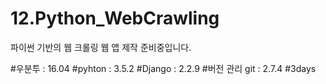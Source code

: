 # 12.Python_WebCrawling
파이썬 기반의 웹 크롤링 웹 앱 제작 준비중입니다.

#우분투 : 16.04
#pyhton : 3.5.2
#Django : 2.2.9
#버전 관리 git : 2.7.4
#3days
